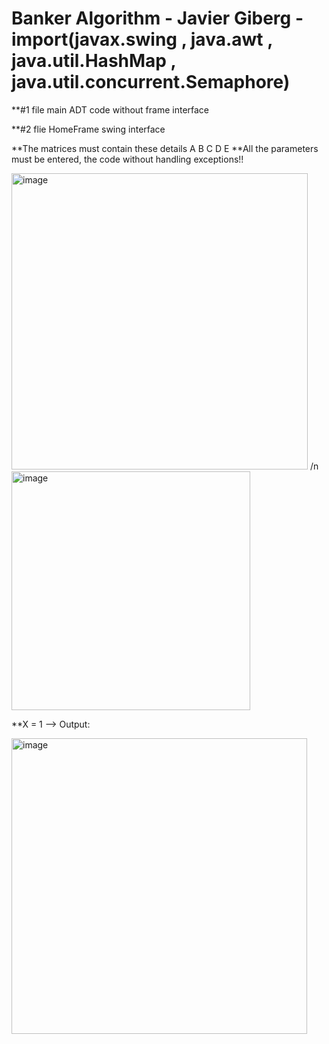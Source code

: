 ﻿# Banker Algorithm - Javier Giberg - **import(javax.swing , java.awt , java.util.HashMap , java.util.concurrent.Semaphore)**
 
 **#1 file main ADT code without frame interface
 
 **#2 flie HomeFrame swing interface
 
 **The matrices must contain these details A B C D E
 **All the parameters must be entered, the code without handling exceptions!!
 
 <img width="474" alt="image" src="https://github.com/JavierGiberg/Banker-Algorithm/assets/92457719/c02cd7e4-1144-4e07-b238-954132341348">
 /n
 <img width="382" alt="image" src="https://github.com/JavierGiberg/Banker-Algorithm/assets/92457719/4c9751ff-6870-4632-bd13-952b228d773d">

**X = 1 --> Output:

<img width="473" alt="image" src="https://github.com/JavierGiberg/Banker-Algorithm/assets/92457719/987032f9-dc82-4ede-8a1e-ae02ea35c2b4">


 
 
